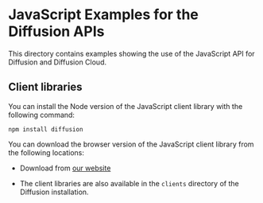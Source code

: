 # JavaScript Examples for the Diffusion APIs

This directory contains examples showing the use of the JavaScript API
for Diffusion and Diffusion Cloud.


## Client libraries

You can install the Node version of the JavaScript client library with the following command:

`npm install diffusion`


You can download the browser version of the JavaScript client library from the following locations:

*   Download from [our website](https://www.pushtechnology.com/developers/release/latest/#js-sdk)

*   The client libraries are also available in the `clients` directory of the Diffusion installation.
